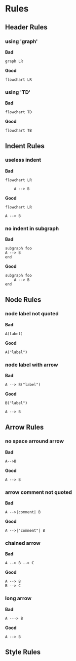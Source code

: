 # Rules

## Header Rules

### using 'graph'

**Bad**
```
graph LR
```

**Good**
```
flowchart LR
```

### using 'TD'

**Bad**
```
flowchart TD
```

**Good**
```
flowchart TB
```

## Indent Rules

### useless indent

**Bad**
```
flowchart LR

    A --> B
```

**Good**
```
flowchart LR

A --> B
```

### no indent in subgraph

**Bad**
```
subgraph foo
A --> B
end
```

**Good**
```
subgraph foo
    A --> B
end
```

## Node Rules

### node label not quoted

**Bad**
```
A(label)
```

**Good**
```
A("label")
```

### node label with arrow

**Bad**
```
A --> B("label")
```

**Good**
```
B("label")

A --> B
```

## Arrow Rules

### no space arround arrow

**Bad**
```
A-->B
```

**Good**
```
A --> B
```

### arrow comment not quoted

**Bad**
```
A -->|comment| B
```

**Good**
```
A -->|"comment"| B
```

### chained arrow

**Bad**
```
A --> B --> C
```

**Good**
```
A --> B
B --> C
```

### long arrow

**Bad**
```
A ---> B
```

**Good**
```
A --> B
```

## Style Rules
